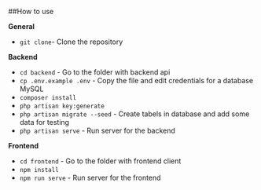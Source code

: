 ##How to use

__General__
- `git clone`- Clone the repository

__Backend__
- `cd backend` - Go to the folder with backend api
- `cp .env.example .env` - Copy the file and edit credentials for a database MySQL
- `composer install`
- `php artisan key:generate`
- `php artisan migrate --seed` - Create tabels in database and add some data for testing
- `php artisan serve` - Run server for the backend

__Frontend__
- `cd frontend` - Go to the folder with frontend client
- `npm install`
- `npm run serve` - Run server for the frontend
